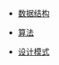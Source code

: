 * [数据结构](algorithm/README.md)

* [算法](data-structure/README.md)

* [设计模式](design-pattern/README-k8s.md)